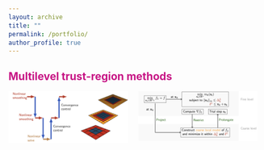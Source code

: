 ```yaml
---
layout: archive
title: ""
permalink: /portfolio/
author_profile: true
---
```


## <span style="color:rgb(199, 21, 133)"> Multilevel trust-region methods</span>
<!-- <center><img src="/images/rmtr.png" alt="centered image" height="657" width="45%"> &emsp; &emsp; &emsp; &emsp; &emsp;  <img src="/images/rmtr2.png" alt="centered image" height="657" width="45%"> </center> -->
<head>
<style>
#wrapper_top {
	 display: flex;
}
#wrapper {
	 
}
#picture_half {
    display: inline-block;
    width:47%;
    height:190px;
}
#div_space {
    display: inline-block;
    width:4%;
    height:190px;
}
</style>
</head>
<body>	
	<div id="wrapper_top">
	    <div id="picture_half">  
	    	<img src="/images/rmtr.png">
	    </div>
		<div id="div_space"></div>    
	    <div id="picture_half">  
	    	<img src="/images/rmtr2.png">
	    </div>
	</div>
</body>

<!-- <div style="text-align: justify">Multilevel methods have been originally designed for solving elliptic partial differential equations. Their applicability to non-convex optimization problems was extended by utilizing the trust-region globalization strategy, giving rise to recursive multilevel trust-region methods (RMTR) [Gratton et al. ’08]. I have contributed to the development of RMTR methods by proposing several novel variants that take into account the structure of the underlying optimization problem in order to construct multilevel hierarchy and transfer operators. These methods are unique as they allow for the solution of complex non-convex minimization problems with multigrid efficiency. Moreover, they are also provably globally convergent, thus guaranteeing the success of the nonlinear iteration process.</div>


<span style="color:rgb(199, 21, 133, 0.75); font-size: 14px"> Related references: </span><br />
<span style="font-size: 12px">
[1] A. Kopaničáková and R. Krause. Globally Convergent Multilevel Training of Deep Residual Networks. <br />
[2] F. Chegini, A. Kopaničáková, R. Krause, and M. Weiser. Efficient identification of scars using heterogeneous model hierarchies. <br />
[2] A. Kopaničáková and R. Krause. Recursive multilevel trust region method with application to fully monolithic phase-field models of brittle fracture. <br />
[4] A. Kopaničáková, R. Krause, and R. Tamstorf. Subdivision-based nonlinear multiscale cloth simulation. <br />
[5] F. Chegini, A. Kopaničáková, M. Weiser, and R. Krause. Quantitative analysis of nonlinear multifidelity optimization for inverse electrophysiology. <br />
[6] A. Kopaničáková and R. Krause. Multilevel Active-Set Trust-Region (MASTR) Method for Bound Constrained Minimization. <br />
</span> -->

<!-- 

## <span style="color:rgb(199, 21, 133)"> Large-scale phase-field fracture simulations</span>
<center><img src="/images/frac_net1.png" alt="centered image" height="657" width="437"> &emsp; &emsp; &emsp; &emsp; &emsp;  <img src="/images/frac_net2.png" alt="centered image" height="657" width="437"> </center>
<div style="text-align: justify">Predicting damage and crack propagation is a long-lasting challenge in computational mechanics. The phase-field approach to fracture allows for predicting crack evolution without the need to explicitly model crack paths and therefore has become very popular. The development of an efficient phase-field fracture simulation framework requires scalable implementation of an underlying mathematical model and robust solution strategy. I have contributed to both aspects by implementing the finite-element phase-field fracture models and by proposing novel solution strategies for solving arising non-convex coupled constrained minimization problems. The developed simulation framework has been used to simulate brittle, conchoidal, and pneumatic fractures. More recently, it has been also employed for pressure-induced fracture propagation of stochastic fracture networks in 2D/3D, considering realistic scenarios with up to 1 000 fractures.</div>



<span style="color:rgb(199, 21, 133, 0.75); font-size: 14px"> Related references: </span><br />
<span style="font-size: 12px">
[1] A. Kopaničáková, H. Kothari, and R. Krause. Nonlinear Field-split Preconditioners for Solving Monolithic Phase-field Models of Brittle Fracture. <br />
[2] C. Bilgen, A. Kopaničáková, R. Krause, and K. Weinberg. A phase-field approach to pneumatic fracture. <br />	
[3] P. Zulian\*, A. Kopaničáková\* et al. Large scale simulation of pressure induced phase-field fracture propagation using Utopia.<br />
[4] C. Bilgen, A. Kopaničáková, R. Krause, and K. Weinberg. A detailed investigation of the model influencing parameters of the phase-field fracture approach.<br />
[5] A. Kopaničáková and R. Krause. Recursive multilevel trust region method with application to fully monolithic phase-field models of brittle fracture. <br />
[6] C. Bilgen, A. Kopaničáková, R. Krause, and K. Weinberg. A phase-field approach to conchoidal fracture. <br />
[7] C. Bilgen, A. Kopaničáková, R. Krause, and K. Weinberg. A phase-field approach to pneumatic fracture. <br />
</span>


## <span style="color:rgb(199, 21, 133)"> Multilevel training methods</span>
<center><img src="/images/resnet1.png" alt="centered image" height="657" width="437"> &emsp; &emsp; &emsp; &emsp; &emsp;  <img src="/images/resnet2.png" alt="centered image" height="657" width="437"> </center>
<div style="text-align: justify">
Deep neural networks (DNNs) suffer from a computationally exhaustive training phase, which limits their applicability and hinders their development. 
During the training phase, the parameters of the network are determined by minimizing a highly non-convex loss functional. 
My research objective is to enhance the training of DNNs by leveraging multilevel minimization techniques.
The ongoing developments explore two complementary approaches for the construction of the multilevel hierarchy and transfer operators.
The first approach is tailored for the finite-sum optimization problems and constructs a multilevel hierarchy by coarsening in a number of samples, while the number of parameters is kept fixed.
The second approach considers coarsening in parameter space. A particular focus is given to ODE-based network architectures, the structure of which can be explored to construct the multilevel hierarchy and transfer operators. 
The devised training methods achieve a significant reduction of computational cost for various classification and regression tasks, compared to standard single-level optimizers. Additionally, the methods typically exhibit lower sensitivity to the choice of the initial guess. </div>


<span style="color:rgb(199, 21, 133, 0.75); font-size: 14px"> Related references: </span><br />
<span style="font-size: 12px">
[1] A. Kopaničáková and R. Krause. Globally Convergent Multilevel Training of Deep Residual Networks. <br />
[2] L. Gaedke-Merzhauser\*, A. Kopaničáková\*, and R. Krause. Multilevel minimization for deep residual networks. <br />
[3] C. von Planta, A. Kopaničáková, and R. Krause. Training of residual networks with stochastic MG/Opt. <br />
[4] V. Braglia\*, A. Kopaničáková\*, and R. Krause. A multilevel approach to training. <br />
</span>

 -->